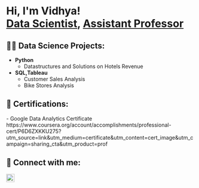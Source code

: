 <h1>Hi, I'm Vidhya! <br/><a href="https://www.linkedin.com/in/vidhya-kuruvilla/">Data Scientist</a>, <a href="https://www.linkedin.com/in/vidhya-kuruvilla/">Assistant Professor</a>

<h2>👨‍💻 Data Science Projects:</h2>

- <b>Python</b>
  - Datastructures and Solutions on Hotels Revenue
 - <b>SQL,Tableau</b>
   - Customer Sales Analysis
   - Bike Stores Analysis

<h2> 📄  Certifications:</h2>
- Google Data Analytics Certificate
https://www.coursera.org/account/accomplishments/professional-cert/P6D6ZXKKU275?utm_source=link&utm_medium=certificate&utm_content=cert_image&utm_campaign=sharing_cta&utm_product=prof


<h2> 🤳 Connect with me:</h2>


[<img align="left" alt="JoshMadakor | LinkedIn" width="22px" src="https://cdn.jsdelivr.net/npm/simple-icons@v3/icons/linkedin.svg" />][linkedin] 



[linkedin]:https://www.linkedin.com/in/vidhya-kuruvilla/

<!--
**VidhyaKuruvilla** is a ✨ _special_ ✨ repository because its `README.md` (this file) appears on your GitHub profile.

Here are some ideas to get you started:

- 🔭 I’m currently working on ...
- 🌱 I’m currently learning ...
- 👯 I’m looking to collaborate on ...
- 🤔 I’m looking for help with ...
- 💬 Ask me about ...
- 📫 How to reach me: ...
- 😄 Pronouns: ...
- ⚡ Fun fact: ...
-->
